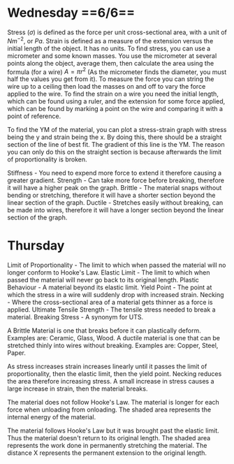 # Wednesday ==6/6==
Stress ($\sigma$) is defined as the force per unit cross-sectional area, with a unit of $Nm^{-2}$, or $Pa$. Strain is defined as a measure of the extension versus the initial length of the object. It has no units. To find stress, you can use a micrometer and some known masses. You use the micrometer at several points along the object, average them, then calculate the area using the formula (for a wire) $A=\pi r^2$ (As the micrometer finds the diameter, you must half the values you get from it). To measure the force you can string the wire up to a ceiling then load the masses on and off to vary the force applied to the wire. To find the strain on a wire you need the initial length, which can be found using a ruler, and the extension for some force applied, which can be found by marking a point on the wire and comparing it with a point of reference.

To find the YM of the material, you can plot a stress-strain graph with stress being the y and strain being the x. By doing this, there should be a straight section of the line of best fit. The gradient of this line is the YM. The reason you can only do this on the straight section is because afterwards the limit of proportionality is broken.

Stiffness - You need to expend more force to extend it therefore causing a greater gradient.
Strength - Can take more force before breaking, therefore it will have a higher peak on the graph.
Brittle - The material snaps without bending or stretching, therefore it will have a shorter section beyond the linear section of the graph.
Ductile - Stretches easily without breaking, can be made into wires, therefore it will have a longer section beyond the linear section of the graph.

# Thursday
 Limit of Proportionality - The limit to which when passed the material will no longer conform to Hooke's Law.
 Elastic Limit - The limit to which when passed the material will never go back to its original length.
 Plastic Behaviour - A material beyond its elastic limit.
 Yield Point - The point at which the stress in a wire will suddenly drop with increased strain.
 Necking - Where the cross-sectional area of a material gets thinner as a force is applied.
Ultimate Tensile Strength - The tensile stress needed to break a material.
Breaking Stress - A synonym for UTS.

A Brittle Material is one that breaks before it can plastically deform.
Examples are: Ceramic, Glass, Wood.
A ductile material is one that can be stretched thinly into wires without breaking.
Examples are: Copper, Steel, Paper.

As stress increases strain increases linearly until it passes the limit of proportionality, then the elastic limit, then the yield point. Necking reduces the area therefore increasing stress. A small increase in stress causes a large increase in strain, then the material breaks.

The material does not follow Hooke's Law. The material is longer for each force when unloading from onloading.
The shaded area represents the internal energy of the material.

The material follows Hooke's Law but it was brought past the elastic limit. Thus the material doesn't return to its original length.
The shaded area represents the work done in permanently stretching the material.
The distance X represents the permanent extension to the original length.


